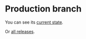 # Production branch

You can see its [current state](http://comparaonline.github.io/design-style-guide).

Or [all releases](http://github.com/comparaonline/design-style-guide/releases).